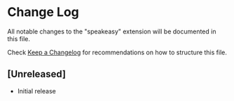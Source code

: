 # Change Log

All notable changes to the "speakeasy" extension will be documented in this file.

Check [Keep a Changelog](http://keepachangelog.com/) for recommendations on how to structure this file.

## [Unreleased]

- Initial release
